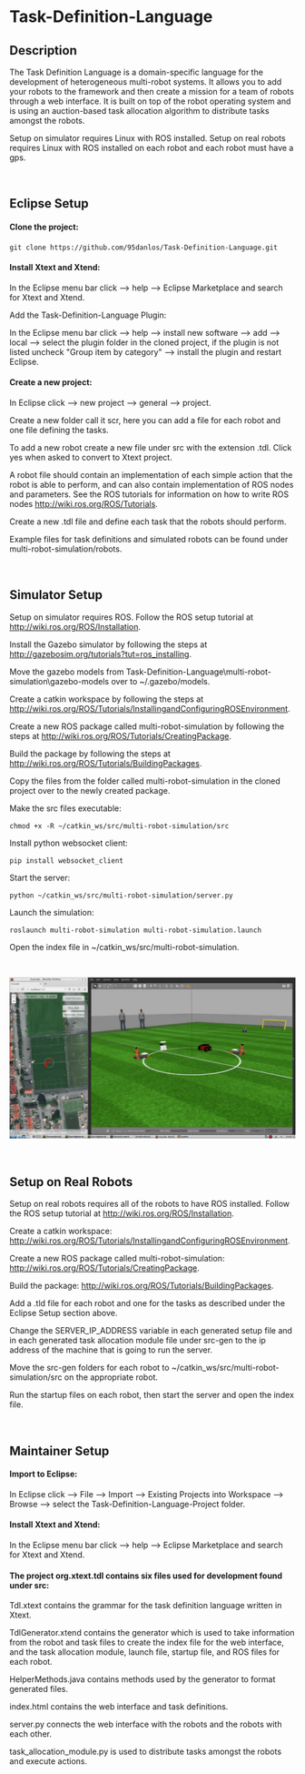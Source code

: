 # Task-Definition-Language

## Description
The Task Definition Language is a domain-specific language for the development of heterogeneous multi-robot systems. It allows you to add your robots to the framework and then create a mission for a team of robots through a web interface. It is built on top of the robot operating system and is using an auction-based task allocation algorithm to distribute tasks amongst the robots.

Setup on simulator requires Linux with ROS installed. Setup on real robots requires Linux with ROS installed on each robot and each robot must have a gps.

<br />

## Eclipse Setup

#### Clone the project:

```
git clone https://github.com/95danlos/Task-Definition-Language.git
```

#### Install Xtext and Xtend:

In the Eclipse menu bar click --> help --> Eclipse Marketplace and search for Xtext and Xtend.

Add the Task-Definition-Language Plugin:

In the Eclipse menu bar click --> help --> install new software --> add --> local --> select the plugin folder in the cloned project, if the plugin is not listed uncheck "Group item by category" --> install the plugin and restart Eclipse.


#### Create a new project:

In Eclipse click --> new project --> general --> project.

Create a new folder call it scr, here you can add a file for each robot and one file defining the tasks.

To add a new robot create a new file under src with the extension .tdl. Click yes when asked to convert to Xtext project.

A robot file should contain an implementation of each simple action that the robot is able to perform, and can also contain implementation of ROS nodes and parameters. See the ROS tutorials for information on how to write ROS nodes http://wiki.ros.org/ROS/Tutorials. 

Create a new .tdl file and define each task that the robots should perform.

Example files for task definitions and simulated robots can be found under multi-robot-simulation/robots.


<br />

## Simulator Setup

Setup on simulator requires ROS. Follow the ROS setup tutorial at http://wiki.ros.org/ROS/Installation.

Install the Gazebo simulator by following the steps at http://gazebosim.org/tutorials?tut=ros_installing.

Move the gazebo models from Task-Definition-Language\multi-robot-simulation\gazebo-models over to ~/.gazebo/models.

Create a catkin workspace by following the steps at http://wiki.ros.org/ROS/Tutorials/InstallingandConfiguringROSEnvironment.

Create a new ROS package called multi-robot-simulation by following the steps at http://wiki.ros.org/ROS/Tutorials/CreatingPackage.

Build the package by following the steps at http://wiki.ros.org/ROS/Tutorials/BuildingPackages.

Copy the files from the folder called multi-robot-simulation in the cloned project over to the newly created package.

Make the src files executable:

```
chmod +x -R ~/catkin_ws/src/multi-robot-simulation/src
```

Install python websocket client: 

```
pip install websocket_client
```

Start the server:

```
python ~/catkin_ws/src/multi-robot-simulation/server.py
```

Launch the simulation:

```
roslaunch multi-robot-simulation multi-robot-simulation.launch
```

Open the index file in ~/catkin_ws/src/multi-robot-simulation.

<br /> 

![alt text](https://github.com/95danlos/Task-Definition-Language/blob/master/images/simulation_demo_img_2.png)


<br />

## Setup on Real Robots

Setup on real robots requires all of the robots to have ROS installed. Follow the ROS setup tutorial at http://wiki.ros.org/ROS/Installation.

Create a catkin workspace: http://wiki.ros.org/ROS/Tutorials/InstallingandConfiguringROSEnvironment.

Create a new ROS package called multi-robot-simulation: http://wiki.ros.org/ROS/Tutorials/CreatingPackage.

Build the package: http://wiki.ros.org/ROS/Tutorials/BuildingPackages.

Add a .tld file for each robot and one for the tasks as described under the Eclipse Setup section above.

Change the SERVER_IP_ADDRESS variable in each generated setup file and in each generated task allocation module file under src-gen to the ip address of the machine that is going to run the server.

Move the src-gen folders for each robot to ~/catkin_ws/src/multi-robot-simulation/src on the appropriate robot.

Run the startup files on each robot, then start the server and open the index file.


<br />

## Maintainer Setup

#### Import to Eclipse:

In Eclipse click --> File --> Import --> Existing Projects into Workspace --> Browse --> select the Task-Definition-Language-Project folder.


#### Install Xtext and Xtend:

In the Eclipse menu bar click --> help --> Eclipse Marketplace and search for Xtext and Xtend.


#### The project org.xtext.tdl contains six files used for development found under src:
 
Tdl.xtext contains the grammar for the task definition language written in Xtext.

TdlGenerator.xtend contains the generator which is used to take information from the robot and task files to create the index file for the web interface, and the task allocation module, launch file, startup file, and ROS files for each robot.

HelperMethods.java contains methods used by the generator to format generated files.

index.html contains the web interface and task definitions.

server.py connects the web interface with the robots and the robots with each other.

task_allocation_module.py is used to distribute tasks amongst the robots and execute actions.





